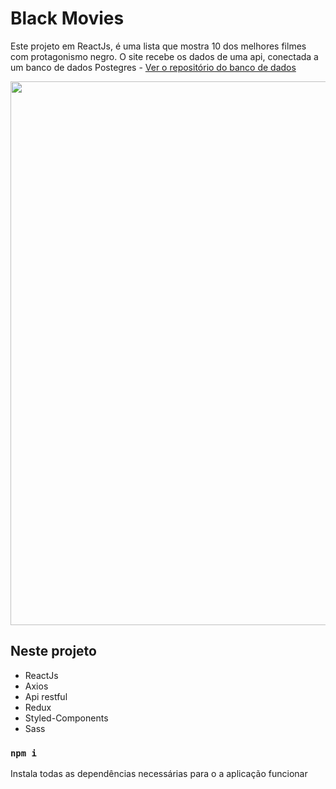 # Black Movies
Este projeto em ReactJs, é uma lista que mostra 10 dos melhores filmes com protagonismo negro.
O site recebe os dados de uma api, conectada a um banco de dados Postegres - [Ver o repositório do banco de dados](https://github.com/claudionsc/BD-Filmes-protagonismo-negro)

<p align="center">
<img width="870" src="src\assests\to_readme\bm.gif">
</p>

## Neste projeto

* ReactJs
* Axios
* Api restful 
* Redux 
* Styled-Components
* Sass


### `npm i`

Instala todas as dependências necessárias para o a aplicação funcionar